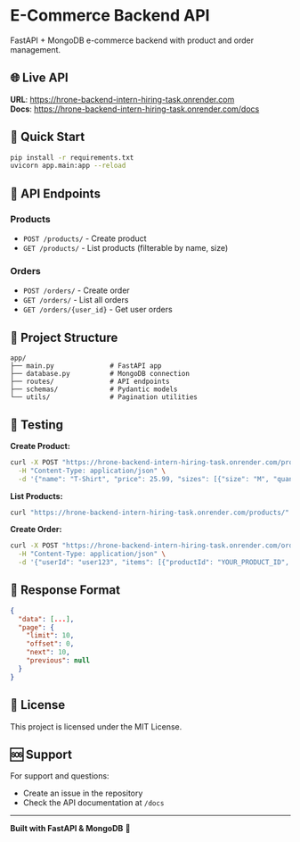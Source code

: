 # E-Commerce Backend API

FastAPI + MongoDB e-commerce backend with product and order management.

## 🌐 Live API
**URL**: https://hrone-backend-intern-hiring-task.onrender.com  
**Docs**: https://hrone-backend-intern-hiring-task.onrender.com/docs

## 🚀 Quick Start
```bash
pip install -r requirements.txt
uvicorn app.main:app --reload
```

## 🔌 API Endpoints

### Products
- `POST /products/` - Create product
- `GET /products/` - List products (filterable by name, size)

### Orders
- `POST /orders/` - Create order
- `GET /orders/` - List all orders
- `GET /orders/{user_id}` - Get user orders

## 📁 Project Structure
```
app/
├── main.py              # FastAPI app
├── database.py          # MongoDB connection
├── routes/              # API endpoints
├── schemas/             # Pydantic models
└── utils/               # Pagination utilities
```

## 🧪 Testing

**Create Product:**
```bash
curl -X POST "https://hrone-backend-intern-hiring-task.onrender.com/products/" \
  -H "Content-Type: application/json" \
  -d '{"name": "T-Shirt", "price": 25.99, "sizes": [{"size": "M", "quantity": 10}]}'
```

**List Products:**
```bash
curl "https://hrone-backend-intern-hiring-task.onrender.com/products/"
```

**Create Order:**
```bash
curl -X POST "https://hrone-backend-intern-hiring-task.onrender.com/orders/" \
  -H "Content-Type: application/json" \
  -d '{"userId": "user123", "items": [{"productId": "YOUR_PRODUCT_ID", "qty": 1}]}'
```

## 📝 Response Format
```json
{
  "data": [...],
  "page": {
    "limit": 10,
    "offset": 0,
    "next": 10,
    "previous": null
  }
}
```

## 📄 License
This project is licensed under the MIT License.

## 🆘 Support
For support and questions:
- Create an issue in the repository
- Check the API documentation at `/docs`

---
**Built with FastAPI & MongoDB** 🚀

